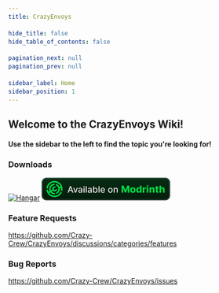 ```yaml
---
title: CrazyEnvoys

hide_title: false
hide_table_of_contents: false

pagination_next: null
pagination_prev: null

sidebar_label: Home
sidebar_position: 1
---
```

## Welcome to the CrazyEnvoys Wiki!
#### Use the sidebar to the left to find the topic you're looking for!

### Downloads
[![Hangar](https://raw.githubusercontent.com/intergrav/devins-badges/v3/assets/compact/available/hangar_46h.png)](https://hangar.papermc.io/CrazyCrew/CrazyEnvoys)
[![Modrinth](https://raw.githubusercontent.com/intergrav/devins-badges/v3/assets/compact/available/modrinth_46h.png)](https://modrinth.com/plugin/crazyenvoys)

### Feature Requests
https://github.com/Crazy-Crew/CrazyEnvoys/discussions/categories/features

### Bug Reports
https://github.com/Crazy-Crew/CrazyEnvoys/issues